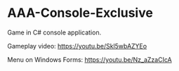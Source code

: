 # AAA-Console-Exclusive
Game in C# console application.

Gameplay video:
https://youtu.be/Skl5wbAZYEo

Menu on Windows Forms:
https://youtu.be/Nz_aZzaCIcA

